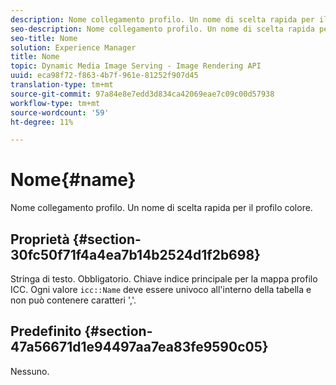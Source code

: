 ```yaml
---
description: Nome collegamento profilo. Un nome di scelta rapida per il profilo colore.
seo-description: Nome collegamento profilo. Un nome di scelta rapida per il profilo colore.
seo-title: Nome
solution: Experience Manager
title: Nome
topic: Dynamic Media Image Serving - Image Rendering API
uuid: eca98f72-f863-4b7f-961e-81252f907d45
translation-type: tm+mt
source-git-commit: 97a84e8e7edd3d834ca42069eae7c09c00d57938
workflow-type: tm+mt
source-wordcount: '59'
ht-degree: 11%

---
```



# Nome{#name}

Nome collegamento profilo. Un nome di scelta rapida per il profilo colore.

## Proprietà {#section-30fc50f71f4a4ea7b14b2524d1f2b698}

Stringa di testo. Obbligatorio. Chiave indice principale per la mappa profilo ICC. Ogni valore `icc::Name` deve essere univoco all&#39;interno della tabella e non può contenere caratteri &#39;,&#39;.

## Predefinito {#section-47a56671d1e94497aa7ea83fe9590c05}

Nessuno.
